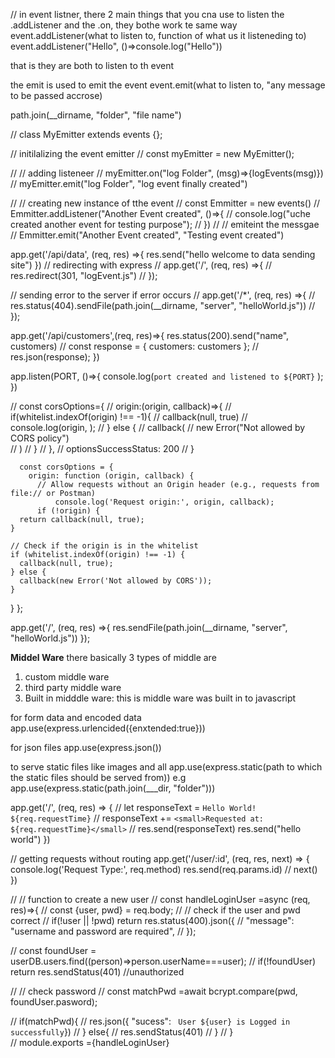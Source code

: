 // in event listner, there 2 main things that you cna use to listen the .addListener and the .on, they bothe work te same way
event.addListener(what to listen to, function of what us it listeneding to)
event.addListener("Hello", ()=>console.log("Hello"))

that is they are both to listen to th event

the emit is used to emit the event
event.emit(what to listen to, "any message to be passed accrose)

path.join(__dirname, "folder", "file name")


// class MyEmitter extends events {};

// initilalizing the event emitter
// const myEmitter = new MyEmitter();

// // adding listeneer
// myEmitter.on("log Folder", (msg)=>{logEvents(msg)})
// myEmitter.emit("log Folder", "log event finally created")


// // creating new instance of tthe event
// const Emmitter = new events()
// Emmitter.addListener("Another Event created", ()=>{
//   console.log("uche created another event for testing purpose");
// })
// // emiteint the messgae
// Emmitter.emit("Another Event created", "Testing event created")
 

app.get('/api/data', (req, res) =>{
  res.send("hello welcome to data sending site")
})
// redirecting with express
// app.get('/', (req, res) =>{
//   res.redirect(301, "logEvent.js")
// });

// sending error to the server if error occurs
// app.get('/*', (req, res) =>{
//   res.status(404).sendFile(path.join(__dirname, "server", "helloWorld.js"))
// });

app.get('/api/customers',(req, res)=>{
  res.status(200).send("name", customers)
  // const response = { customers: customers };
  // res.json(response);
})

app.listen(PORT, ()=>{
  console.log(`port created and listened to ${PORT}` );
})


// const corsOptions={
//   origin:(origin, callback)=>{
//     if(whitelist.indexOf(origin) !== -1){
//       callback(null, true)
//       console.log(origin, );
//     } else {
//       callback( 
//         new Error("Not allowed by CORS policy")      
//       )
//     }
//   },
//   optionsSuccessStatus: 200
// }



      const corsOptions = {
        origin: function (origin, callback) {
          // Allow requests without an Origin header (e.g., requests from file:// or Postman)
              console.log('Request origin:', origin, callback);
          if (!origin) {
      return callback(null, true);
    }

    // Check if the origin is in the whitelist
    if (whitelist.indexOf(origin) !== -1) {
      callback(null, true);
    } else {
      callback(new Error('Not allowed by CORS'));
    }
  }
};



app.get('/', (req, res) =>{
  res.sendFile(path.join(__dirname, "server", "helloWorld.js"))
});



**Middel Ware**
there basically 3 types of middle are
1) custom middle ware
2) third party middle ware
3) Built in midddle ware: this is middle ware was built in to javascript

for form data and encoded data 
app.use(express.urlencided({enxtended:true}))
<!-- meaning it should accept encoded data like  -->
<!-- "content-type:application/x-www-form-urlncoded" -->

for json files
app.use(express.json())
<!-- this means it can acceppt json files -->


to serve static files like images and all
app.use(express.static(path to which the static files should be served from))
e.g
app.use(express.static(path.join(___dir, "folder")))


app.get('/', (req, res) => {
  // let responseText = `Hello World! ${req.requestTime}`
  //  responseText += `<small>Requested at: ${req.requestTime}</small>`
  // res.send(responseText)
  res.send("hello world")
})


// getting requests without routing
app.get('/user/:id', (req, res, next) => {
  console.log('Request Type:', req.method)
  res.send(req.params.id)
  // next()
})



// // function to create a new user
// const handleLoginUser =async (req, res)=>{
//   const {user, pwd} = req.body;
//   // check if the user and pwd correct
//   if(!user || !pwd) return res.status(400).json({
//     "message": "username and password are required",
//   });

//   const foundUser = userDB.users.find((person)=>person.userName===user);
//   if(!foundUser) return res.sendStatus(401) //unauthorized

//   // check password
//   const matchPwd =await bcrypt.compare(pwd, foundUser.pasword);

//   if(matchPwd){
//     res.json({ "sucess": ` User ${user} is Logged in successfully`})
//   } else{
//      res.sendStatus(401)
//   }
// }  
// module.exports ={handleLoginUser}